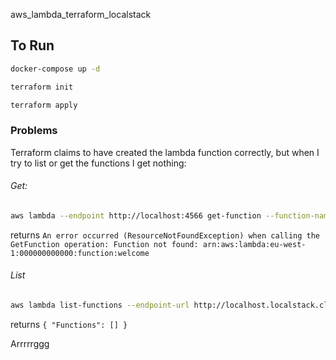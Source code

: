aws_lambda_terraform_localstack

## To Run

```bash
docker-compose up -d

terraform init

terraform apply
```

### Problems

Terraform claims to have created the lambda function correctly, 
but when I try to list or get the functions I get nothing:

###### Get:
```bash
aws lambda --endpoint http://localhost:4566 get-function --function-name welcome
```

returns `An error occurred (ResourceNotFoundException) when calling the GetFunction operation: Function not found: arn:aws:lambda:eu-west-1:000000000000:function:welcome
`

###### List
```bash
aws lambda list-functions --endpoint-url http://localhost.localstack.cloud:4566
```

returns 
`{
    "Functions": []
}
`


Arrrrrggg